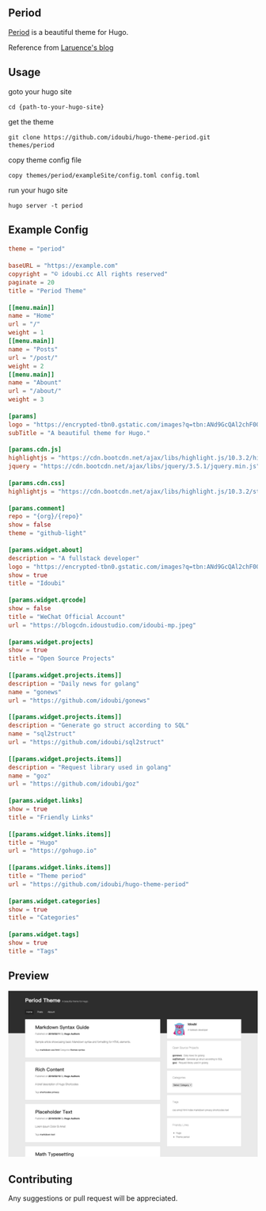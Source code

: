 ## Period

[Period](https://github.com/idoubi/hugo-theme-period) is a beautiful theme for Hugo. 

Reference from [Laruence's blog](https://www.laruence.com/)

## Usage

goto your hugo site 

```shell
cd {path-to-your-hugo-site}
```

get the theme

```shell
git clone https://github.com/idoubi/hugo-theme-period.git themes/period
```

copy theme config file 

```shell
copy themes/period/exampleSite/config.toml config.toml
```

run your hugo site 

```shell
hugo server -t period
```

## Example Config

```toml
theme = "period"

baseURL = "https://example.com"
copyright = "© idoubi.cc All rights reserved"
paginate = 20
title = "Period Theme"

[[menu.main]]
name = "Home"
url = "/"
weight = 1
[[menu.main]]
name = "Posts"
url = "/post/"
weight = 2
[[menu.main]]
name = "Abount"
url = "/about/"
weight = 3

[params]
logo = "https://encrypted-tbn0.gstatic.com/images?q=tbn:ANd9GcQAl2chF0OuqvNKaMXWlh9GPn5vlHpSl0pXgQ&usqp=CAU"
subTitle = "A beautiful theme for Hugo."

[params.cdn.js]
highlightjs = "https://cdn.bootcdn.net/ajax/libs/highlight.js/10.3.2/highlight.min.js"
jquery = "https://cdn.bootcdn.net/ajax/libs/jquery/3.5.1/jquery.min.js"

[params.cdn.css]
highlightjs = "https://cdn.bootcdn.net/ajax/libs/highlight.js/10.3.2/styles/an-old-hope.min.css"

[params.comment]
repo = "{org}/{repo}"
show = false
theme = "github-light"

[params.widget.about]
description = "A fullstack developer"
logo = "https://encrypted-tbn0.gstatic.com/images?q=tbn:ANd9GcQAl2chF0OuqvNKaMXWlh9GPn5vlHpSl0pXgQ&usqp=CAU"
show = true
title = "Idoubi"

[params.widget.qrcode]
show = false
title = "WeChat Official Account"
url = "https://blogcdn.idoustudio.com/idoubi-mp.jpeg"

[params.widget.projects]
show = true
title = "Open Source Projects"

[[params.widget.projects.items]]
description = "Daily news for golang"
name = "gonews"
url = "https://github.com/idoubi/gonews"

[[params.widget.projects.items]]
description = "Generate go struct according to SQL"
name = "sql2struct"
url = "https://github.com/idoubi/sql2struct"

[[params.widget.projects.items]]
description = "Request library used in golang"
name = "goz"
url = "https://github.com/idoubi/goz"

[params.widget.links]
show = true
title = "Friendly Links"

[[params.widget.links.items]]
title = "Hugo"
url = "https://gohugo.io"

[[params.widget.links.items]]
title = "Theme period"
url = "https://github.com/idoubi/hugo-theme-period"

[params.widget.categories]
show = true
title = "Categories"

[params.widget.tags]
show = true
title = "Tags"
```

## Preview 

![](./images/screenshot.png)



## Contributing

Any suggestions or pull request will be appreciated.
